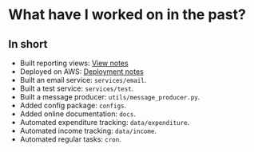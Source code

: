 # What have I worked on in the past?

## In short

* Built reporting views: [View notes](http://trackerspend.readthedocs.org/en/latest/notes/views/)
* Deployed on AWS: [Deployment notes](http://trackerspend.readthedocs.org/en/latest/notes/deployment/)
* Built an email service: `services/email`.
* Built a test service: `services/test`.
* Built a message producer: `utils/message_producer.py`.
* Added config package: `configs`.
* Added online documentation: `docs`.
* Automated expenditure tracking: `data/expenditure`.
* Automated income tracking: `data/income`.
* Automated regular tasks: `cron`.
